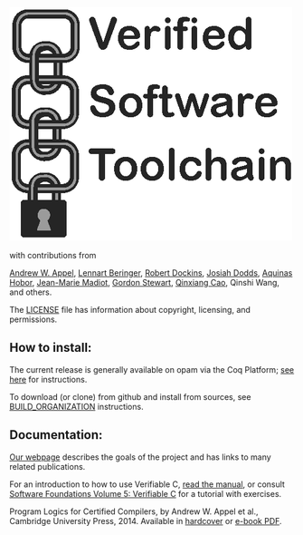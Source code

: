 ![Verified Software Toolchain](chain.png)

with contributions from

[Andrew W. Appel](http://www.cs.princeton.edu/~appel/),
[Lennart Beringer](http://www.cs.princeton.edu/~eberinge/),
[Robert Dockins](http://rwd.rdockins.name/),
[Josiah Dodds](http://www.cs.princeton.edu/~jdodds/),
[Aquinas Hobor](http://www.comp.nus.edu.sg/~hobor/),
[Jean-Marie Madiot](https://madiot.fr/),
[Gordon Stewart](http://www.cs.princeton.edu/~jsseven/),
[Qinxiang Cao](http://jhc.sjtu.edu.cn/people/members/faculty/qinxiang-cao.html),
Qinshi Wang,
and others.

The [LICENSE](LICENSE) file has information about copyright, licensing, and permissions.

## How to install:

The current release is generally available on opam via the Coq Platform;
[see here](https://vst.cs.princeton.edu/download) for instructions.

To download (or clone) from github and install from sources, see 
[BUILD_ORGANIZATION](BUILD_ORGANIZATION.md) instructions.

## Documentation:

[Our webpage](https://vst.cs.princeton.edu) describes the goals of the project
and has links to many related publications.

For an introduction to how to use Verifiable C,
[read the manual](doc/VC.pdf),
or consult [Software Foundations Volume 5: Verifiable C](https://softwarefoundations.cis.upenn.edu/vc-current/index.html)
for a tutorial with exercises.

Program Logics for Certified Compilers, by Andrew W. Appel et al.,
Cambridge University Press, 2014.
Available in [hardcover](http://www.barnesandnoble.com/w/program-logics-for-certified-compilers-andrew-w-appel/1117300694) or [e-book PDF](http://www.ebooks.com/1642304/program-logics-for-certified-compilers/appel-andrew-w-dockins-robert-hobor-aquinas-bering/).




